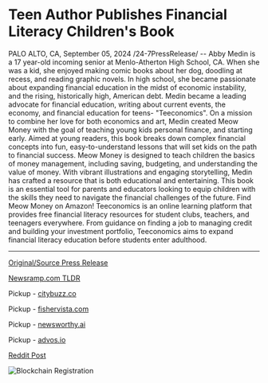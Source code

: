 # Teen Author Publishes Financial Literacy Children's Book

PALO ALTO, CA, September 05, 2024 /24-7PressRelease/ -- Abby Medin is a 17 year-old incoming senior at Menlo-Atherton High School, CA. When she was a kid, she enjoyed making comic books about her dog, doodling at recess, and reading graphic novels. In high school, she became passionate about expanding financial education in the midst of economic instability, and the rising, historically high, American debt. Medin became a leading advocate for financial education, writing about current events, the economy, and financial education for teens- "Teeconomics". On a mission to combine her love for both economics and art, Medin created Meow Money with the goal of teaching young kids personal finance, and starting early. Aimed at young readers, this book breaks down complex financial concepts into fun, easy-to-understand lessons that will set kids on the path to financial success.  Meow Money is designed to teach children the basics of money management, including saving, budgeting, and understanding the value of money. With vibrant illustrations and engaging storytelling, Medin has crafted a resource that is both educational and entertaining. This book is an essential tool for parents and educators looking to equip children with the skills they need to navigate the financial challenges of the future.  Find Meow Money on Amazon!  Teeconomics is an online learning platform that provides free financial literacy resources for student clubs, teachers, and teenagers everywhere. From guidance on finding a job to managing credit and building your investment portfolio, Teeconomics aims to expand financial literacy education before students enter adulthood. 

---

[Original/Source Press Release](https://www.24-7pressrelease.com/press-release/514012/teen-author-publishes-financial-literacy-childrens-book)
                    

[Newsramp.com TLDR](https://newsramp.com/curated-news/high-school-senior-creates-meow-money-to-teach-kids-personal-finance/6e48fce78edfe51945b3616f3a84b7a6) 


Pickup - [citybuzz.co](https://citybuzz.co/2024/09/05/teen-author-releases-children-s-book-on-financial-literacy)

Pickup - [fishervista.com](https://fishervista.com/en/teen-author-releases-financial-literacy-book-for-children/20246543)

Pickup - [newsworthy.ai](https://newsworthy.ai/en/teen-author-releases-children-s-book-to-promote-financial-literacy/20246543)

Pickup - [advos.io](https://advos.io/en/teen-author-publishes-financial-literacy-book-for-children/20246543)
 



[Reddit Post](https://www.reddit.com/r/newsramp/comments/1f9gst0/high_school_senior_creates_meow_money_to_teach/) 



![Blockchain Registration](https://cdn.newsramp.app/24-7PressRelease/qrcode/249/5/cornMAnn.webp)